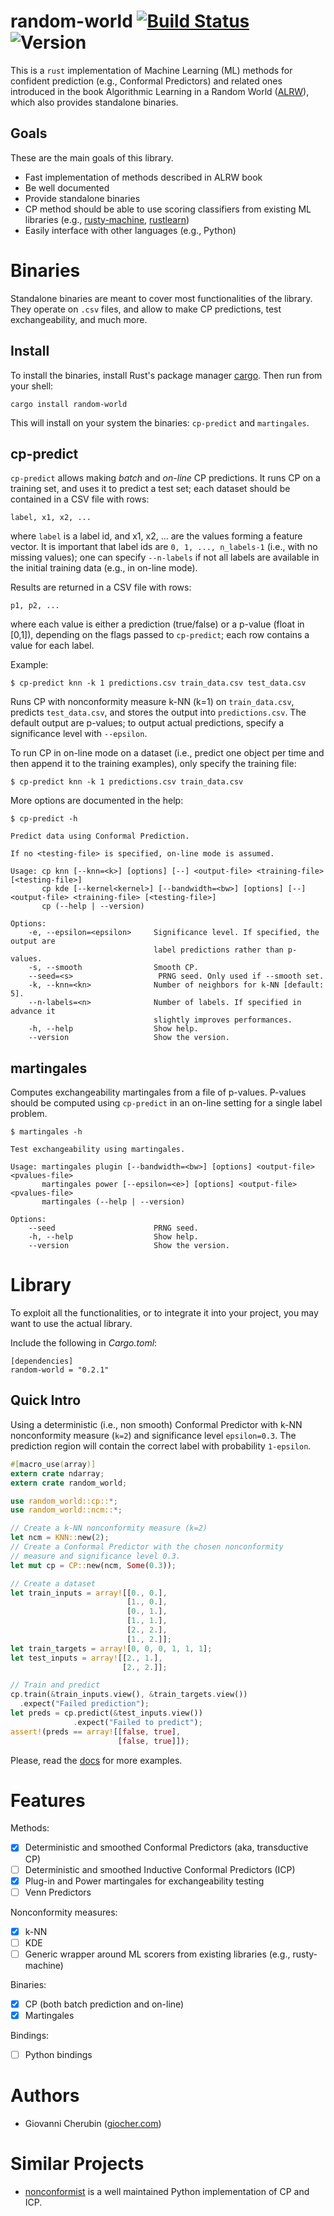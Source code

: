 # random-world [![Build Status](https://travis-ci.org/gchers/random-world.svg?branch=master)](https://travis-ci.org/gchers/random-world) ![Version](https://img.shields.io/crates/v/random-world.svg)

This is a `rust` implementation of Machine Learning (ML) methods for confident
prediction (e.g., Conformal Predictors) and related ones introduced in the book
Algorithmic Learning in a Random World ([ALRW](http://alrw.net/)),
which also provides standalone binaries.

## Goals

These are the main goals of this library.

- Fast implementation of methods described in ALRW book
- Be well documented
- Provide standalone binaries
- CP method should be able to use scoring classifiers from existing
  ML libraries (e.g., [rusty-machine](https://athemathmo.github.io/rusty-machine/doc/rusty_machine/), [rustlearn](https://maciejkula.github.io/rustlearn/doc/rustlearn/))
- Easily interface with other languages (e.g., Python)

# Binaries

Standalone binaries are meant to cover most functionalities of the library.
They operate on `.csv` files, and allow to make CP predictions, test exchangeability,
and much more.

## Install

To install the binaries, install Rust's package manager
[cargo](https://doc.rust-lang.org/cargo/getting-started/installation.html).
Then run from your shell:

```
cargo install random-world
```

This will install on your system the binaries: `cp-predict` and `martingales`.

## cp-predict

`cp-predict` allows making *batch* and *on-line* CP predictions.
It runs CP on a training set, and uses it to predict a test set;
each dataset should be contained in a CSV file with rows:

    label, x1, x2, ...

where `label` is a label id, and x1, x2, ...
are the values forming a feature vector.
It is important that label ids are `0, 1, ..., n_labels-1` (i.e., with no
missing values); one can specify  `--n-labels` if not all labels
are available in the initial training data (e.g., in on-line mode).

Results are returned in a CSV file with rows:

    p1, p2, ...

where each value is either a prediction (true/false) or
a p-value (float in [0,1]), depending on the flags passed to `cp-predict`;
each row contains a value for each label.

Example:
```
$ cp-predict knn -k 1 predictions.csv train_data.csv test_data.csv
```
Runs CP with nonconformity measure k-NN (k=1) on `train_data.csv`,
predicts `test_data.csv`, and stores the output into
`predictions.csv`.
The default output are p-values; to output actual predictions, specify
a significance level with `--epsilon`.

To run CP in on-line mode on a dataset (i.e., predict one object
per time and then append it to the training examples), only specify
the training file:
```
$ cp-predict knn -k 1 predictions.csv train_data.csv
```

More options are documented in the help:
```
$ cp-predict -h

Predict data using Conformal Prediction.

If no <testing-file> is specified, on-line mode is assumed.

Usage: cp knn [--knn=<k>] [options] [--] <output-file> <training-file> [<testing-file>]
       cp kde [--kernel<kernel>] [--bandwidth=<bw>] [options] [--] <output-file> <training-file> [<testing-file>]
       cp (--help | --version)

Options:
    -e, --epsilon=<epsilon>     Significance level. If specified, the output are
                                label predictions rather than p-values.
    -s, --smooth                Smooth CP.
    --seed=<s>                   PRNG seed. Only used if --smooth set.
    -k, --knn=<kn>              Number of neighbors for k-NN [default: 5].
    --n-labels=<n>              Number of labels. If specified in advance it
                                slightly improves performances.
    -h, --help                  Show help.
    --version                   Show the version.
```

## martingales

Computes exchangeability martingales from a file of p-values.
P-values should be computed using `cp-predict` in an on-line setting
for a single label problem.

```
$ martingales -h

Test exchangeability using martingales.

Usage: martingales plugin [--bandwidth=<bw>] [options] <output-file> <pvalues-file>
       martingales power [--epsilon=<e>] [options] <output-file> <pvalues-file>
       martingales (--help | --version)

Options:
    --seed                      PRNG seed.
    -h, --help                  Show help.
    --version                   Show the version.
```


# Library

To exploit all the functionalities, or to integrate it into your project,
you may want to use the actual library.

Include the following in _Cargo.toml_:

```
[dependencies]
random-world = "0.2.1"
```

## Quick Intro

Using a deterministic (i.e., non smooth) Conformal Predictor with k-NN
nonconformity measure (`k=2`) and significance level `epsilon=0.3`.
The prediction region will contain the correct label with probability
`1-epsilon`.

```rust
#[macro_use(array)]
extern crate ndarray;
extern crate random_world;

use random_world::cp::*;
use random_world::ncm::*;

// Create a k-NN nonconformity measure (k=2)
let ncm = KNN::new(2);
// Create a Conformal Predictor with the chosen nonconformity
// measure and significance level 0.3.
let mut cp = CP::new(ncm, Some(0.3));

// Create a dataset
let train_inputs = array![[0., 0.],
                          [1., 0.],
                          [0., 1.],
                          [1., 1.],
                          [2., 2.],
                          [1., 2.]];
let train_targets = array![0, 0, 0, 1, 1, 1];
let test_inputs = array![[2., 1.],
                         [2., 2.]];

// Train and predict
cp.train(&train_inputs.view(), &train_targets.view())
  .expect("Failed prediction");
let preds = cp.predict(&test_inputs.view())
              .expect("Failed to predict");
assert!(preds == array![[false, true],
                        [false, true]]);
```

Please, read the [docs](https://docs.rs/random-world/0.1.0/random_world/) for
more examples.

# Features

Methods:
- [x] Deterministic and smoothed Conformal Predictors (aka, transductive CP)
- [ ] Deterministic and smoothed Inductive Conformal Predictors (ICP)
- [x] Plug-in and Power martingales for exchangeability testing
- [ ] Venn Predictors

Nonconformity measures:
- [x] k-NN
- [ ] KDE
- [ ] Generic wrapper around ML scorers from existing libraries (e.g., rusty-machine)

Binaries:
- [x] CP (both batch prediction and on-line)
- [x] Martingales

Bindings:
- [ ] Python bindings

# Authors

* Giovanni Cherubin ([giocher.com](https://giocher.com))

# Similar Projects

- [nonconformist](https://github.com/donlnz/nonconformist/) is a well
  maintained Python implementation of CP and ICP.
